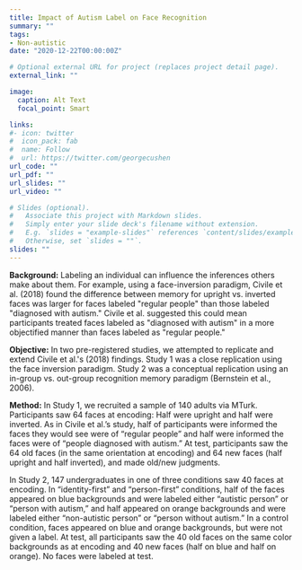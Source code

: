 ```yaml
---
title: Impact of Autism Label on Face Recognition
summary: ""
tags:
- Non-autistic
date: "2020-12-22T00:00:00Z"

# Optional external URL for project (replaces project detail page).
external_link: ""

image:
  caption: Alt Text
  focal_point: Smart

links:
#- icon: twitter
#  icon_pack: fab
#  name: Follow
#  url: https://twitter.com/georgecushen
url_code: ""
url_pdf: ""
url_slides: ""
url_video: ""

# Slides (optional).
#   Associate this project with Markdown slides.
#   Simply enter your slide deck's filename without extension.
#   E.g. `slides = "example-slides"` references `content/slides/example-slides.md`.
#   Otherwise, set `slides = ""`.
slides: ""
---
```

**Background:**
Labeling an individual can influence the inferences others make about them. For example, using a face-inversion paradigm, Civile et al. (2018) found the difference between memory for upright vs. inverted faces was larger for faces labeled "regular people" than those labeled "diagnosed with autism." Civile et al. suggested this could mean participants treated faces labeled as "diagnosed with autism" in a more objectified manner than faces labeled as "regular people." 

**Objective:**
In two pre-registered studies, we attempted to replicate and extend Civile et al.'s (2018) findings. Study 1 was a close replication using the face inversion paradigm. Study 2 was a conceptual replication using an in-group vs. out-group recognition memory paradigm (Bernstein et al., 2006).

**Method:**
In Study 1, we recruited a sample of 140 adults via MTurk. Participants saw 64 faces at encoding: Half were upright and half were inverted. As in Civile et al.’s study, half of participants were informed the faces they would see were of “regular people” and half were informed the faces were of “people diagnosed with autism.” At test, participants saw the 64 old faces (in the same orientation at encoding) and 64 new faces (half upright and half inverted), and made old/new judgments. 

In Study 2, 147 undergraduates in one of three conditions saw 40 faces at encoding. In “identity-first” and “person-first” conditions, half of the faces appeared on blue backgrounds and were labeled either “autistic person” or “person with autism,” and half appeared on orange backgrounds and were labeled either “non-autistic person” or “person without autism.” In a control condition, faces appeared on blue and orange backgrounds, but were not given a label. At test, all participants saw the 40 old faces on the same color backgrounds as at encoding and 40 new faces (half on blue and half on orange). No faces were labeled at test. 